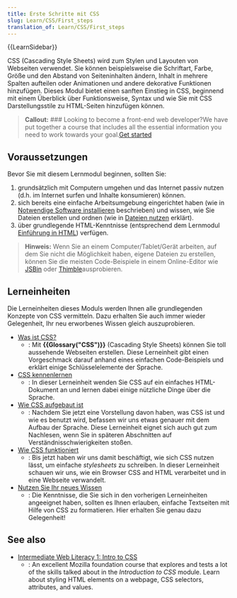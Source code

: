 ```yaml
---
title: Erste Schritte mit CSS
slug: Learn/CSS/First_steps
translation_of: Learn/CSS/First_steps
---
```

{{LearnSidebar}}

CSS (Cascading Style Sheets) wird zum Stylen und Layouten von Webseiten verwendet. Sie können beispielsweise die Schriftart, Farbe, Größe und den Abstand von Seiteninhalten ändern, Inhalt in mehrere Spalten aufteilen oder Animationen und andere dekorative Funktionen hinzufügen. Dieses Modul bietet einen sanften Einstieg in CSS, beginnend mit einem Überblick über Funktionsweise, Syntax und wie Sie mit CSS Darstellungsstile zu HTML-Seiten hinzufügen können.

> **Callout:** ### Looking to become a front-end web developer?We have put together a course that includes all the essential information you need to work towards your goal.[Get started](/docs/Learn/Front-end_web_developer)

## Voraussetzungen

Bevor Sie mit diesem Lernmodul beginnen, sollten Sie:

1. grundsätzlich mit Computern umgehen und das Internet passiv nutzen (d.h. im Internet surfen und Inhalte konsumieren) können.
2. sich bereits eine einfache Arbeitsumgebung eingerichtet haben (wie in [Notwendige Software installieren](/de/docs/Learn/Getting_started_with_the_web/Installing_basic_software) beschrieben) und wissen, wie Sie Dateien erstellen und ordnen (wie in [Dateien nutzen](/de/docs/Learn/Getting_started_with_the_web/dateien_nutzen) erklärt).
3. über grundlegende HTML-Kenntnisse (entsprechend dem Lernmodul [Einführung in HTML](/de/docs/Learn/HTML/Einf%C3%BChrung_in_HTML)) verfügen.

> **Hinweis:** Wenn Sie an einem Computer/Tablet/Gerät arbeiten, auf dem Sie nicht die Möglichkeit haben, eigene Dateien zu erstellen, können Sie die meisten Code-Beispiele in einem Online-Editor wie [JSBin](http://jsbin.com/) oder [Thimble](https://thimble.mozilla.org/)ausprobieren.

## Lerneinheiten

Die Lerneinheiten dieses Moduls werden Ihnen alle grundlegenden Konzepte von CSS vermitteln. Dazu erhalten Sie auch immer wieder Gelegenheit, Ihr neu erworbenes Wissen gleich auszuprobieren.

- [Was ist CSS?](/de/docs/Learn/CSS/First_steps/What_is_CSS)
  - : Mit **{{Glossary("CSS")}}** (Cascading Style Sheets) können Sie toll aussehende Webseiten erstellen. Diese Lerneinheit gibt einen Vorgeschmack darauf anhand eines einfachen Code-Beispiels und erklärt einige Schlüsselelemente der Sprache.
- [CSS kennenlernen](/de/docs/Learn/CSS/First_steps/Getting_started)
  - : In dieser Lerneinheit wenden Sie CSS auf ein einfaches HTML-Dokument an und lernen dabei einige nützliche Dinge über die Sprache.
- [Wie CSS aufgebaut ist](/de/docs/Learn/CSS/First_steps/How_CSS_is_structured)
  - : Nachdem Sie jetzt eine Vorstellung davon haben, was CSS ist und wie es benutzt wird, befassen wir uns etwas genauer mit dem Aufbau der Sprache. Diese Lerneinheit eignet sich auch gut zum Nachlesen, wenn Sie in späteren Abschnitten auf Verständnisschwierigkeiten stoßen.
- [Wie CSS funktioniert](/de/docs/Learn/CSS/First_steps/How_CSS_works)
  - : Bis jetzt haben wir uns damit beschäftigt, wie sich CSS nutzen lässt, um einfache _stylesheets_ zu schreiben. In dieser Lerneinheit schauen wir uns, wie ein Browser CSS and HTML verarbeitet und in eine Webseite verwandelt.
- [Nutzen Sie Ihr neues Wissen](/de/docs/Learn/CSS/First_steps/Using_your_new_knowledge)
  - : Die Kenntnisse, die Sie sich in den vorherigen Lerneinheiten angeeignet haben, sollten es Ihnen erlauben, einfache Textseiten mit Hilfe von CSS zu formatieren. Hier erhalten Sie genau dazu Gelegenheit!

## See also

- [Intermediate Web Literacy 1: Intro to CSS](https://teach.mozilla.org/activities/intermediate-web-lit/)
  - : An excellent Mozilla foundation course that explores and tests a lot of the skills talked about in the _Introduction to CSS_ module. Learn about styling HTML elements on a webpage, CSS selectors, attributes, and values.
